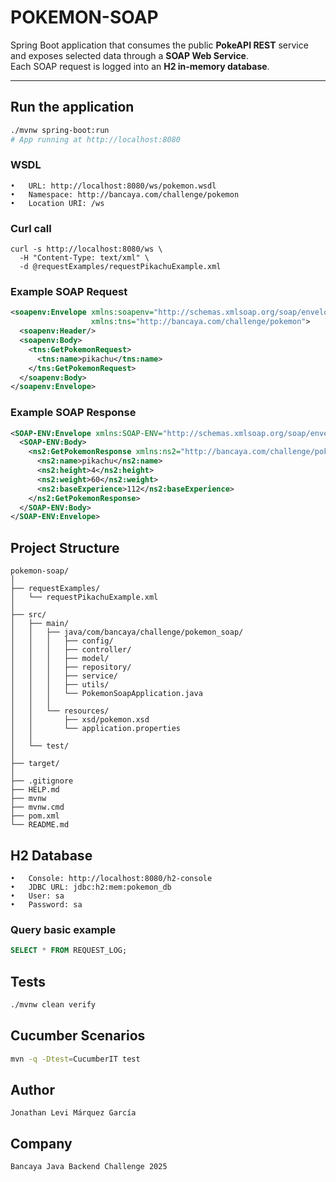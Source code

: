 # POKEMON-SOAP
Spring Boot application that consumes the public **PokeAPI REST** service and exposes selected data through a **SOAP Web Service**.  
Each SOAP request is logged into an **H2 in-memory database**.

---
## Run the application
```bash
./mvnw spring-boot:run
# App running at http://localhost:8080
```

### WSDL
	•	URL: http://localhost:8080/ws/pokemon.wsdl
	•	Namespace: http://bancaya.com/challenge/pokemon
	•	Location URI: /ws
 
### Curl call
```shell
curl -s http://localhost:8080/ws \
  -H "Content-Type: text/xml" \
  -d @requestExamples/requestPikachuExample.xml
```

### Example SOAP Request
```xml
<soapenv:Envelope xmlns:soapenv="http://schemas.xmlsoap.org/soap/envelope/"
                  xmlns:tns="http://bancaya.com/challenge/pokemon">
  <soapenv:Header/>
  <soapenv:Body>
    <tns:GetPokemonRequest>
      <tns:name>pikachu</tns:name>
    </tns:GetPokemonRequest>
  </soapenv:Body>
</soapenv:Envelope>
```


### Example SOAP Response
```xml
<SOAP-ENV:Envelope xmlns:SOAP-ENV="http://schemas.xmlsoap.org/soap/envelope/">
  <SOAP-ENV:Body>
    <ns2:GetPokemonResponse xmlns:ns2="http://bancaya.com/challenge/pokemon">
      <ns2:name>pikachu</ns2:name>
      <ns2:height>4</ns2:height>
      <ns2:weight>60</ns2:weight>
      <ns2:baseExperience>112</ns2:baseExperience>
    </ns2:GetPokemonResponse>
  </SOAP-ENV:Body> 
</SOAP-ENV:Envelope>
```

## Project Structure
```text
pokemon-soap/
│
├── requestExamples/
│   └── requestPikachuExample.xml
│
├── src/
│   ├── main/
│   │   ├── java/com/bancaya/challenge/pokemon_soap/
│   │   │   ├── config/
│   │   │   ├── controller/
│   │   │   ├── model/
│   │   │   ├── repository/
│   │   │   ├── service/
│   │   │   ├── utils/
│   │   │   └── PokemonSoapApplication.java
│   │   │
│   │   └── resources/
│   │       ├── xsd/pokemon.xsd
│   │       └── application.properties
│   │
│   └── test/
│
├── target/
│
├── .gitignore
├── HELP.md
├── mvnw
├── mvnw.cmd
├── pom.xml
└── README.md
```

## H2 Database
	•	Console: http://localhost:8080/h2-console
	•	JDBC URL: jdbc:h2:mem:pokemon_db
	•	User: sa
	•	Password: sa
### Query basic example
```sql
SELECT * FROM REQUEST_LOG;
```

## Tests
```bash
./mvnw clean verify
```

## Cucumber Scenarios
```bash
mvn -q -Dtest=CucumberIT test
```

## Author
```text
Jonathan Levi Márquez García
```
## Company
```text
Bancaya Java Backend Challenge 2025
```